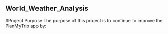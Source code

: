 ## World_Weather_Analysis

#Project Purpose
The purpose of this project is to continue to improve the PlanMyTrip app by:
